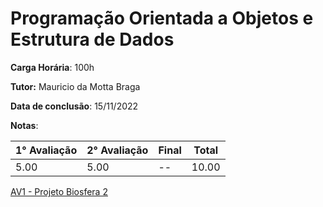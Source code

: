 # Programação Orientada a Objetos e Estrutura de Dados

**Carga Horária**: 100h

**Tutor:** Mauricio da Motta Braga

**Data de conclusão**: 15/11/2022

**Notas**:

| 1° Avaliação | 2° Avaliação | Final | Total |
| ------------ | ------------ | :---- | ----- |
| 5.00         | 5.00         | --    | 10.00 |

[AV1 - Projeto Biosfera 2]()
